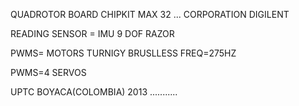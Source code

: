 QUADROTOR BOARD CHIPKIT MAX 32 ... CORPORATION DIGILENT

READING SENSOR = IMU 9 DOF RAZOR

PWMS= MOTORS TURNIGY BRUSLLESS FREQ=275HZ

PWMS=4 SERVOS

UPTC
BOYACA(COLOMBIA)
2013
...........
